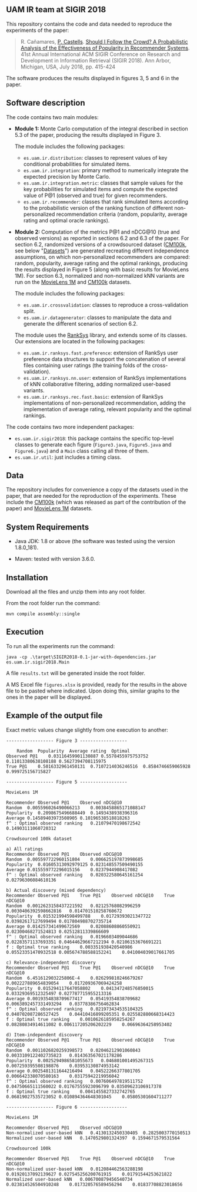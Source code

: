   UAM IR team at SIGIR 2018
  ------------------------

  This repository contains the code and data needed to reproduce the experiments of the paper: 
  
> R. Cañamares, [P. Castells](http://ir.ii.uam.es/castells/). [Should I Follow the Crowd? A Probabilistic Analysis of the Effectiveness of Popularity in Recommender Systems](http://ir.ii.uam.es/pubs/sigir2018.pdf). 41st Annual International ACM SIGIR Conference on Research and Development in Information Retrieval (SIGIR 2018). Ann Arbor, Michigan, USA, July 2018, pp. 415-424

The software produces the results displayed in figures 3, 5 and 6 in the paper.
  
  Software description
  --------------------
  
  The code contains two main modules:
- **Module 1:** Monte Carlo computation of the integral described in section 5.3 of the paper, producing the results displayed in Figure 3. 
  
  The module includes the following packages:
    - `es.uam.ir.distribution`: classes to represent values of key conditional probabilities for simulated items.
    - `es.uam.ir.integration`: primary method to numerically integrate the expected precision by Monte Carlo.
    - `es.uam.ir.integration.metric`: classes that sample values for the key probabilities for simulated items and compute the expected value of P@1 (observed and true) for given recommenders.
    - `es.uam.ir.recommender`: classes that rank simulated items according to the probabilistic version of the ranking function of different non-personalized recommendation criteria (random, popularity, average rating and optimal oracle rankings).
- **Module 2:** Computation of the metrics P@1 and nDCG@10 (true and observed versions) as reported in sections 6.2 and 6.3 of the paper. For section 6.2, randomized versions of a crowdsourced dataset ([CM100k](http://ir.ii.uam.es/cm100k), see below "[Datasets](#data)") are generated recreating different independence assumptions, on which non-personalized recommenders are compared: random, popularity, average rating and the optimal rankings, producing the results displayed in Figure 5 (along with basic results for MovieLens 1M). For section 6.3, normalized and non-normalized kNN variants are run on the [MovieLens 1M](https://grouplens.org/datasets/movielens/1m) and [CM100k](http://ir.ii.uam.es/cm100k) datasets. 
  
  The module includes the following packages:
    - `es.uam.ir.crossvalidation`: classes to reproduce a cross-validation split.
    - `es.uam.ir.datagenerator`: classes to manipulate the data and generate the different scenarios of section 6.2.
  
    The module uses the [RankSys](http://ranksys.org/) library, and extends some of its classes. Our extensions are located in the following packages:
  	- `es.uam.ir.ranksys.fast.preference`: extension of RankSys user preference data structures to support the concatenation of several files containing user ratings (the training folds of the cross-validation).
	- `es.uam.ir.ranksys.nn.user`: extension of RankSys implementations of kNN collaborative filtering, adding normalized user-based variants.
	- `es.uam.ir.ranksys.rec.fast.basic`: extension of RankSys implementations of non-personalized recommendation, adding the implementation of average rating, relevant popularity and the optimal rankings.

The code contains two more independent packages:
  - `es.uam.ir.sigir2018`: this package contains the specific top-level classes to generate each figure (`Figure3.java`, `Figure5.java` and `Figure6.java`) and a `Main` class calling all three of them.
  - `es.uam.ir.util`: just includes a timing class. 
  
  
  Data
  ----
  
  The repository includes for convenience a copy of the datasets used in the paper, that are needed for the reproduction of the experiments. These include the [CM100k](http://ir.ii.uam.es/cm100k) (which was released as part of the contribution of the paper) and [MovieLens 1M](https://grouplens.org/datasets/movielens/1m) datasets.

  System Requirements
  -------------------

  - Java JDK:
    1.8 or above (the software was tested using the version 1.8.0_181).

  - Maven:
    tested with version 3.6.0.

	
  Installation
  ------------
  
  Download all the files and unzip them into any root folder.
  
  From the root folder run the command: 
  
    mvn compile assembly::single
    
  
  Execution
  ---------
  
  To run all the experiments run the command:
  
    java -cp .\target\SIGIR2018-0.1-jar-with-dependencies.jar es.uam.ir.sigir2018.Main
  
  A file `results.txt` will be generated inside the root folder. 
  
  A MS Excel file `figures.xlsx` is provided, ready for the results in the above file to be pasted where indicated. Upon doing this, similar graphs to the ones in the paper will be displayed. 
    
  Example of the output file
  ---------------------------
  
  Exact metric values change slightly from one execution to another:
  
  
	------------------ Figure 3 ------------------

		Random	Popularity	Average rating	Optimal
	Observed P@1	0.03116459901130887	0.5578455975753752	0.11013380638108188	0.5627394708115975
	True P@1	0.5016332961450131	0.7107214036246516	0.8584746659065928	0.999725156715827

	------------------ Figure 5 ------------------

	MovieLens 1M

	Recommender	Observed P@1	Observed nDCG@10
	Random	0.005596026490066213	0.0038458865171088147
	Popularity	0.2098675496688449	0.1493438938396316
	Average	0.14589403973508905	0.10196538518818263
	f^ : Optimal observed ranking	0.21079470198672542	0.14903111060720312

	Crowdsourced 100k dataset

	a) All ratings
	Recommender	Observed P@1	Observed nDCG@10
	Random	0.005597722960151804	0.006625197873998685
	Popularity	0.01605313092979125	0.023148557509490155
	Average	0.015559772296015156	0.0237944908417082
	f^ : Optimal observed ranking	0.020322580645161254	0.02796306084610136

	b) Actual discovery (mixed dependency)
	Recommender	Observed P@1	True P@1	Observed nDCG@10	True nDCG@10
	Random	0.0012623158437221592	0.02125768082996259	0.0030406392598662816	0.014701510258760672
	Popularity	0.015321994598499788	0.01729393021347722	0.03982617127699494	0.017804988702735714
	Average	0.014257341499672569	0.02088608860550921	0.02300468271524813	0.02512811339866609
	f^ : Optimal observed ranking	0.0196603409044686	0.02283571137693351	0.04644629667212194	0.02106153676691221
	f : Optimal true ranking	0.003351938420540986	0.05523351470932518	0.005674788588152241	0.041004039017661705

	c) Relevance-independent discovery
	Recommender	Observed P@1	True P@1	Observed nDCG@10	True nDCG@10
	Random	6.451612903225806E-4	0.026299810246679267	0.002227889654839054	0.017209367069424258
	Popularity	0.015294117647058802	0.041347248576850015	0.03329369512325497	0.027787715955213316
	Average	0.0019354838709677417	0.05419354838709682	0.0063892457331493294	0.03778386756462834
	f^ : Optimal observed ranking	0.021973434535104325	0.040702087286527425	0.04410416899205351	0.025582880668314423
	f : Optimal true ranking	0.0010626185958254267	0.08280834914611082	0.006117205206202229	0.06696364258953402

	d) Item-independent discovery
	Recommender	Observed P@1	True P@1	Observed nDCG@10	True nDCG@10
	Random	0.0011026820259398573	0.02046212901060843	0.0033109122402735823	0.014363567021178286
	Popularity	0.0025294986581055673	0.046801001495267315	0.007259395508198876	0.03953130874953142
	Average	0.0025481311644216494	0.04522266377801705	0.006642338070580163	0.03175942219956042
	f^ : Optimal observed ranking	0.007606497819511752	0.04750665111560022	0.01767555923096799	0.03509623106917378
	f : Optimal true ranking	0.0041455827332742765	0.06819027535723052	0.010894364648301045	0.05805301604711277

	------------------ Figure 6 ------------------

	MovieLens 1M

	Recommender	Observed P@1	Observed nDCG@10
	Non-normalized user-based kNN	0.4130132450330405	0.2825003770150513
	Normalized user-based kNN	0.1470529801324397	0.1594671579531564

	Crowdsourced 100k

	Recommender	Observed P@1	True P@1	Observed nDCG@10	True nDCG@10
	Non-normalized user-based kNN	0.012084462563288198	0.01920137092139627	0.027545256200761915	0.01791544253621822
	Normalized user-based kNN	0.006700879456540734	0.023814526504910248	0.017320576589456294	0.01837708823018656
